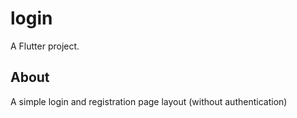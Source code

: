 # login

A Flutter project.

## About
A simple login and registration page layout (without authentication)
